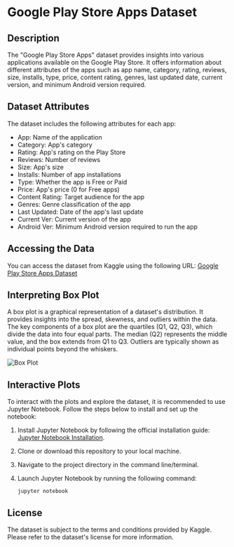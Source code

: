 # Google Play Store Apps Dataset

## Description
The "Google Play Store Apps" dataset provides insights into various applications available on the Google Play Store. It offers information about different attributes of the apps such as app name, category, rating, reviews, size, installs, type, price, content rating, genres, last updated date, current version, and minimum Android version required.

## Dataset Attributes
The dataset includes the following attributes for each app:
- App: Name of the application
- Category: App's category
- Rating: App's rating on the Play Store
- Reviews: Number of reviews
- Size: App's size
- Installs: Number of app installations
- Type: Whether the app is Free or Paid
- Price: App's price (0 for Free apps)
- Content Rating: Target audience for the app
- Genres: Genre classification of the app
- Last Updated: Date of the app's last update
- Current Ver: Current version of the app
- Android Ver: Minimum Android version required to run the app

## Accessing the Data
You can access the dataset from Kaggle using the following URL:
[Google Play Store Apps Dataset](https://www.kaggle.com/datasets/lava18/google-play-store-apps)

## Interpreting Box Plot
A box plot is a graphical representation of a dataset's distribution. It provides insights into the spread, skewness, and outliers within the data. The key components of a box plot are the quartiles (Q1, Q2, Q3), which divide the data into four equal parts. The median (Q2) represents the middle value, and the box extends from Q1 to Q3. Outliers are typically shown as individual points beyond the whiskers.

![Box Plot](https://1.bp.blogspot.com/-6nZ1hfg5epg/XaQtELb52SI/AAAAAAAAGRI/UDTW0Kq9bWIiH-bRcN80l8Cv3TppoPt2gCLcBGAsYHQ/w1200-h630-p-k-no-nu/boxplot.png)

## Interactive Plots

To interact with the plots and explore the dataset, it is recommended to use Jupyter Notebook. Follow the steps below to install and set up the notebook:

1. Install Jupyter Notebook by following the official installation guide: [Jupyter Notebook Installation](https://jupyter.org/install).
2. Clone or download this repository to your local machine.
3. Navigate to the project directory in the command line/terminal.
4. Launch Jupyter Notebook by running the following command:

   ```shell
   jupyter notebook

## License
The dataset is subject to the terms and conditions provided by Kaggle. Please refer to the dataset's license for more information.
